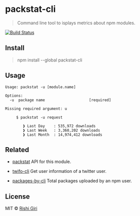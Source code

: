 # packstat-cli

> Command line tool to isplays metrics about npm modules.

[![Build Status](https://travis-ci.org/CodeDotJS/packstat.svg?branch=master)](https://travis-ci.org/CodeDotJS/packstat)

## Install

> npm install --global packstat-cli

## Usage

```
Usage: packstat -u [module.name]

Options:
  -u  package name                    [required]

Missing required argument: u

	 $ packstat -u request

	 	❱ Last Day    : 535,972 downloads
	 	❱ Last Week   : 3,360,202 downloads
	 	❱ Last Month  : 14,974,412 downloads

```
## Related

- [packstat](https://github.com/CodeDotJs/packstat) API for this module.

- [twifo-cli](https://github.com/codedotjs/twifo-cli) Get user information of a twitter user.

- [packages-by-cli](https://github.com/codedotjs/packages-by-cli) Total packages uploaded by an npm user.

## License

MIT &copy; [Rishi Giri](http://rishigiri.com)